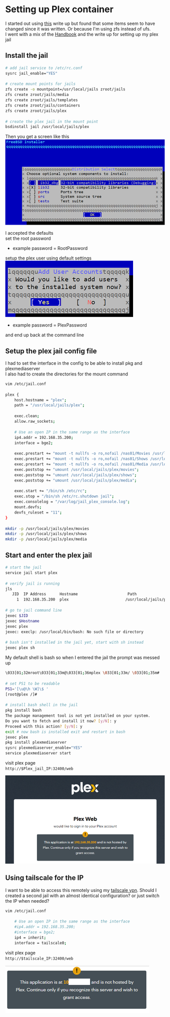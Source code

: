 # Setting up Plex container  

I started out using [this](https://www.willhaley.com/blog/plex-jail-freebsd/) write up but found that some items seem to have changed since it was written. Or because I'm using zfs instead of ufs.  
I went with a mix of the [Handbook](https://docs.freebsd.org/en/books/handbook/jails/) and the write up for setting up my plex jail  

## Install the jail  
```bash
# add jail service to /etc/rc.conf
sysrc jail_enable="YES"

# create mount points for jails
zfs create -o mountpoint=/usr/local/jails zroot/jails
zfs create zroot/jails/media
zfs create zroot/jails/templates
zfs create zroot/jails/containers
zfs create zroot/jails/plex

# create the plex jail in the mount point
bsdinstall jail /usr/local/jails/plex
```

Then you get a screen like this  
![](./assets/2024-11-27-11-01-31.png)

I accepted the defaults  
set the root password  
- example password = RootPassword  

setup the plex user using default settings  
![](./assets/2024-11-27-11-03-26.png)  
- example password = PlexPassword  

and end up back at the command line  

## Setup the plex jail config file  
I had to set the interface in the config to be able to install pkg and plexmediaserver  
I also had to create the directories for the mount command  

```bash
vim /etc/jail.conf

plex {
    host.hostname = "plex";
    path = "/usr/local/jails/plex";

    exec.clean;
    allow.raw_sockets;

    # Use an open IP in the same range as the interface
    ip4.addr = 192.168.35.200;
    interface = bge2;

    exec.prestart += "mount -t nullfs -o ro,nofail /nas01/Movies /usr/local/jails/plex/movies";
    exec.prestart += "mount -t nullfs -o ro,nofail /nas01/Shows /usr/local/jails/plex/shows";
    exec.prestart += "mount -t nullfs -o ro,nofail /nas01/Media /usr/local/jails/plex/media";
    exec.poststop += "umount /usr/local/jails/plex/movies";
    exec.poststop += "umount /usr/local/jails/plex/shows";
    exec.poststop += "umount /usr/local/jails/plex/media";

    exec.start += "/bin/sh /etc/rc";
    exec.stop = "/bin/sh /etc/rc.shutdown jail";
    exec.consolelog = "/var/log/jail_plex_console.log";
    mount.devfs;
    devfs_ruleset = "11";
}

mkdir -p /usr/local/jails/plex/movies
mkdir -p /usr/local/jails/plex/shows
mkdir -p /usr/local/jails/plex/media
```

## Start and enter the plex jail  

```bash
# start the jail 
service jail start plex

# verify jail is running 
jls
   JID  IP Address      Hostname                      Path
     1  192.168.35.200  plex                         /usr/local/jails/plex

# go to jail command line
jexec $JID
jexec $Hostname
jexec plex 
jexec: execlp: /usr/local/bin/bash: No such file or directory

# bash isn't installed in the jail yet, start with sh instead 
jexec plex sh
```
My default shell is bash so when I entered the jail the prompt was messed up  
```bash
\033[01;32mroot\033[01;33m@\033[01;36mplex \033[01;33m/ \033[01;35m#

# set PS1 to be readable 
PS1='[\u@\h \W]\$ '
[root@plex /]#

# install bash shell in the jail
pkg install bash 
The package management tool is not yet installed on your system.
Do you want to fetch and install it now? [y/N]: y
Proceed with this action? [y/N]: y
exit # now bash is installed exit and restart in bash
jexec plex
pkg install plexmediaserver
sysrc plexmediaserver_enable="YES"
service plexmediaserver start
```

visit plex page  
`http://$Plex_jail_IP:32400/web`  

![](./assets/2024-11-27-12-32-16.png)

## Using tailscale for the IP  

I want to be able to access this remotely using my [tailscale vpn](./7_administrative_tasks.md). Should I created a second jail with an almost identical configuration? or just switch the IP when needed? 


```bash
vim /etc/jail.conf

    # Use an open IP in the same range as the interface
    #ip4.addr = 192.168.35.200;
    #interface = bge2;
    ip4 = inherit;
    interface = tailscale0;

```

visit plex page  
`http://$tailscale_IP:32400/web`  

![](./assets/2024-11-27-13-28-05.png)



